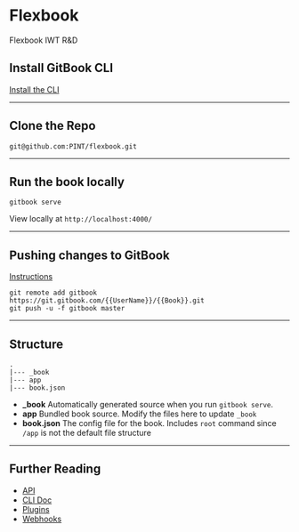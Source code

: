 # Flexbook

Flexbook IWT R&D

## Install GitBook CLI

[Install the CLI](http://toolchain.gitbook.com/setup.html)

---

## Clone the Repo

`git@github.com:PINT/flexbook.git`

---

## Run the book locally

`gitbook serve`

View locally at `http://localhost:4000/`
 
---

## Pushing changes to GitBook

[Instructions](https://help.gitbook.com/books/how-can-i-use-git.html)

    git remote add gitbook https://git.gitbook.com/{{UserName}}/{{Book}}.git
    git push -u -f gitbook master

---

## Structure

    .
    |--- _book
    |--- app
    |--- book.json

* **_book** Automatically generated source when you run `gitbook serve`.
* **app** Bundled book source. Modify the files here to update `_book`
* **book.json** The config file for the book. Includes `root` command since `/app` is not the default file structure

---

## Further Reading

* [API](http://developer.gitbook.com/http.html)
* [CLI Doc](http://toolchain.gitbook.com/)
* [Plugins](http://developer.gitbook.com/plugins/index.html)
* [Webhooks](http://developer.gitbook.com/webhooks/index.html)